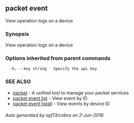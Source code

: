 ## packet event

View operation logs on a device

### Synopsis


View operation logs on a device

### Options inherited from parent commands

```
  -k, --key string   Specify the api key
```

### SEE ALSO
* [packet](packet.md)	 - A unified tool to manage your packet services
* [packet event list](packet_event_list.md)	 - View event by ID
* [packet event listall](packet_event_listall.md)	 - View events by device ID

###### Auto generated by spf13/cobra on 2-Jun-2016
